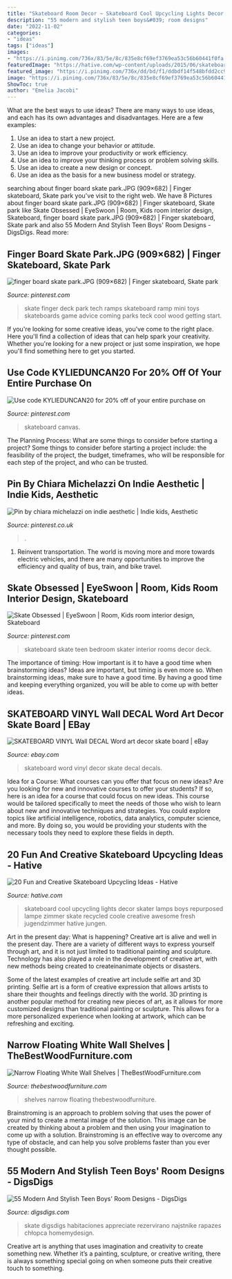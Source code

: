 ```yaml
---
title: "Skateboard Room Decor ~ Skateboard Cool Upcycling Lights Decor Skater Lamps Boys Repurposed Lampe Zimmer Skate Recycled Coole Creative Awesome Fresh Jugendzimmer Hative Jungen"
description: "55 modern and stylish teen boys&#039; room designs"
date: "2022-11-02"
categories:
- "ideas"
tags: ["ideas"]
images:
- "https://i.pinimg.com/736x/83/5e/8c/835e8cf69ef3769ea53c56b60441f0fa.jpg"
featuredImage: "https://hative.com/wp-content/uploads/2015/06/skateboard-upcycling-ideas/2-skateboard-upcycling-ideas.jpg"
featured_image: "https://i.pinimg.com/736x/dd/bd/f1/ddbdf14f548bfdd2cc9307d332df5adb--board-skate-tech-deck.jpg"
image: "https://i.pinimg.com/736x/83/5e/8c/835e8cf69ef3769ea53c56b60441f0fa.jpg"
ShowToc: true
author: "Emelia Jacobi"
---
```



What are the best ways to use ideas?
There are many ways to use ideas, and each has its own advantages and disadvantages. Here are a few examples: 
1. Use an idea to start a new project. 
2. Use an idea to change your behavior or attitude. 
3. Use an idea to improve your productivity or work efficiency. 
4. Use an idea to improve your thinking process or problem solving skills. 
5. Use an idea to create a new design or concept. 
6. Use an idea as the basis for a new business model or strategy.

	

		
searching about finger board skate park.JPG (909×682) | Finger skateboard, Skate park you've visit to the right web. We have 8 Pictures about finger board skate park.JPG (909×682) | Finger skateboard, Skate park like Skate Obsessed | EyeSwoon | Room, Kids room interior design, Skateboard, finger board skate park.JPG (909×682) | Finger skateboard, Skate park and also 55 Modern And Stylish Teen Boys&#039; Room Designs - DigsDigs. Read more:
		
    
## Finger Board Skate Park.JPG (909×682) | Finger Skateboard, Skate Park

<img loading=lazy src="https://i.pinimg.com/736x/dd/bd/f1/ddbdf14f548bfdd2cc9307d332df5adb--board-skate-tech-deck.jpg" onerror="this.onerror=null;this.src='https://tse4.mm.bing.net/th?id=OIP.A8x8UEjM7KZMMsCKALLvwAHaFj&amp;pid=15.1';" alt="finger board skate park.JPG (909×682) | Finger skateboard, Skate park">

_Source: pinterest.com_

>skate finger deck park tech ramps skateboard ramp mini toys skateboards game advice coming parks teck cool wood getting start. 

	

If you're looking for some creative ideas, you've come to the right place. Here you'll find a collection of ideas that can help spark your creativity. Whether you're looking for a new project or just some inspiration, we hope you'll find something here to get you started.

    
## Use Code KYLIEDUNCAN20 For 20% Off Of Your Entire Purchase On

<img loading=lazy src="https://i.pinimg.com/736x/65/d7/3d/65d73d21c66fd479bec8aebc67b56476.jpg" onerror="this.onerror=null;this.src='https://tse4.mm.bing.net/th?id=OIP.Rhzsi3D2gaauvu7DAVsdvQAAAA&amp;pid=15.1';" alt="Use code KYLIEDUNCAN20 for 20% off of your entire purchase on">

_Source: pinterest.com_

>skateboard canvas. 

	

The Planning Process: What are some things to consider before starting a project?
Some things to consider before starting a project include: the feasibility of the project, the budget, timeframes, who will be responsible for each step of the project, and who can be trusted.

    
## Pin By Chiara Michelazzi On Indie Aesthetic | Indie Kids, Aesthetic

<img loading=lazy src="https://i.pinimg.com/736x/83/5e/8c/835e8cf69ef3769ea53c56b60441f0fa.jpg" onerror="this.onerror=null;this.src='https://tse2.mm.bing.net/th?id=OIP.GXNZP2M2TrqK-PNnq81PsQHaNK&amp;pid=15.1';" alt="Pin by chiara michelazzi on indie aesthetic | Indie kids, Aesthetic">

_Source: pinterest.co.uk_

>. 

	

1) Reinvent transportation. The world is moving more and more towards electric vehicles, and there are many opportunities to improve the efficiency and quality of bus, train, and bike travel. 

    
## Skate Obsessed | EyeSwoon | Room, Kids Room Interior Design, Skateboard

<img loading=lazy src="https://i.pinimg.com/736x/c0/70/50/c0705098363a9a4b1a55d9b217ee3798--skateboard-bedroom-skateboard-furniture.jpg" onerror="this.onerror=null;this.src='https://tse1.mm.bing.net/th?id=OIP.MQ3H-XVrkJSDJpZn2bX7ogHaE8&amp;pid=15.1';" alt="Skate Obsessed | EyeSwoon | Room, Kids room interior design, Skateboard">

_Source: pinterest.com_

>skateboard skate teen bedroom skater interior rooms decor deck. 

	

The importance of timing: How important is it to have a good time when brainstorming ideas?
Ideas are important, but timing is even more so. When brainstorming ideas, make sure to have a good time. By having a good time and keeping everything organized, you will be able to come up with better ideas.

    
## SKATEBOARD VINYL Wall DECAL Word Art Decor Skate Board | EBay

<img loading=lazy src="https://i.ebayimg.com/images/i/380149456728-0-1/s-l1000.jpg" onerror="this.onerror=null;this.src='https://tse3.mm.bing.net/th?id=OIP.pI3PqMvWFnf8vUAqKFVn5QHaGB&amp;pid=15.1';" alt="SKATEBOARD VINYL Wall DECAL Word art decor skate board | eBay">

_Source: ebay.com_

>skateboard word vinyl decor skate decal decals. 

	

Idea for a Course: What courses can you offer that focus on new ideas?
Are you looking for new and innovative courses to offer your students? If so, here is an idea for a course that could focus on new ideas. This course would be tailored specifically to meet the needs of those who wish to learn about new and innovative techniques and strategies. You could explore topics like artificial intelligence, robotics, data analytics, computer science, and more. By doing so, you would be providing your students with the necessary tools they need to explore these fields in depth.

    
## 20 Fun And Creative Skateboard Upcycling Ideas - Hative

<img loading=lazy src="https://hative.com/wp-content/uploads/2015/06/skateboard-upcycling-ideas/2-skateboard-upcycling-ideas.jpg" onerror="this.onerror=null;this.src='https://tse4.mm.bing.net/th?id=OIP.detVSpwCAuQ1WG0NZ-RH9gHaJ6&amp;pid=15.1';" alt="20 Fun and Creative Skateboard Upcycling Ideas - Hative">

_Source: hative.com_

>skateboard cool upcycling lights decor skater lamps boys repurposed lampe zimmer skate recycled coole creative awesome fresh jugendzimmer hative jungen. 

	

Art in the present day: What is happening?
Creative art is alive and well in the present day. There are a variety of different ways to express yourself through art, and it is not just limited to traditional painting and sculpture. Technology has also played a role in the development of creative art, with new methods being created to createinanimate objects or disasters. 

Some of the latest examples of creative art include selfie art and 3D printing. Selfie art is a form of creative expression that allows artists to share their thoughts and feelings directly with the world. 3D printing is another popular method for creating new pieces of art, as it allows for more customized designs than traditional painting or sculpture. This allows for a more personalized experience when looking at artwork, which can be refreshing and exciting.

    
## Narrow Floating White Wall Shelves | TheBestWoodFurniture.com

<img loading=lazy src="http://thebestwoodfurniture.com/wp-content/uploads/2017/03/Narrow-Floating-White-Wall-Shelves.jpg" onerror="this.onerror=null;this.src='https://tse2.mm.bing.net/th?id=OIP.x-NbLayhdhLvlgRU6hSOoAHaKz&amp;pid=15.1';" alt="Narrow Floating White Wall Shelves | TheBestWoodFurniture.com">

_Source: thebestwoodfurniture.com_

>shelves narrow floating thebestwoodfurniture. 

	

Brainstroming is an approach to problem solving that uses the power of your mind to create a mental image of the solution. This image can be created by thinking about a problem and then using your imagination to come up with a solution. Brainstroming is an effective way to overcome any type of obstacle, and can help you solve problems faster than you ever thought possible.

    
## 55 Modern And Stylish Teen Boys&#039; Room Designs - DigsDigs

<img loading=lazy src="https://www.digsdigs.com/photos/modern-and-stylish-teen-boy-rooms-29.jpg" onerror="this.onerror=null;this.src='https://tse1.mm.bing.net/th?id=OIP.u8ZRmjNl9cr12coHQ8OZpwAAAA&amp;pid=15.1';" alt="55 Modern And Stylish Teen Boys&#039; Room Designs - DigsDigs">

_Source: digsdigs.com_

>skate digsdigs habitaciones appreciate rezervirano najstnike rapazes chłopca homemydesign. 

	

Creative art is anything that uses imagination and creativity to create something new. Whether it’s a painting, sculpture, or creative writing, there is always something special going on when someone puts their creative touch to something.

